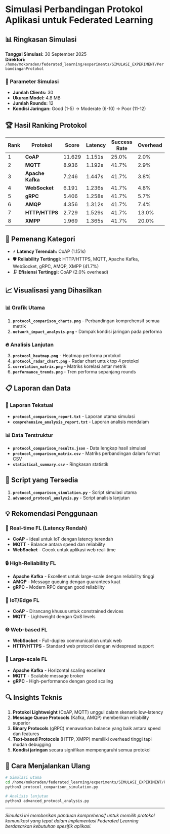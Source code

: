 # Simulasi Perbandingan Protokol Aplikasi untuk Federated Learning

## 📊 Ringkasan Simulasi

**Tanggal Simulasi:** 30 September 2025  
**Direktori:** `/home/mokoraden/federated_learning/experiments/SIMULASI_EXPERIMENT/PerbandinganProtokol`

### 🎯 Parameter Simulasi
- **Jumlah Clients:** 30
- **Ukuran Model:** 4.8 MB
- **Jumlah Rounds:** 12
- **Kondisi Jaringan:** Good (1-5) → Moderate (6-10) → Poor (11-12)

## 🏆 Hasil Ranking Protokol

| Rank | Protokol | Score | Latency | Success Rate | Overhead |
|------|----------|-------|---------|--------------|----------|
| 1 | **CoAP** | 11.629 | 1.151s | 25.0% | 2.0% |
| 2 | **MQTT** | 8.936 | 1.192s | 41.7% | 2.9% |
| 3 | **Apache Kafka** | 7.246 | 1.447s | 41.7% | 3.8% |
| 4 | **WebSocket** | 6.191 | 1.236s | 41.7% | 4.8% |
| 5 | **gRPC** | 5.406 | 1.258s | 41.7% | 5.7% |
| 6 | **AMQP** | 4.356 | 1.312s | 41.7% | 7.4% |
| 7 | **HTTP/HTTPS** | 2.729 | 1.529s | 41.7% | 13.0% |
| 8 | **XMPP** | 1.969 | 1.365s | 41.7% | 20.0% |

## 🎯 Pemenang Kategori

- ⚡ **Latency Terendah:** CoAP (1.151s)
- 🛡️ **Reliability Tertinggi:** HTTP/HTTPS, MQTT, Apache Kafka, WebSocket, gRPC, AMQP, XMPP (41.7%)
- 🗜️ **Efisiensi Tertinggi:** CoAP (2.0% overhead)

## 📈 Visualisasi yang Dihasilkan

### 📊 Grafik Utama
1. **`protocol_comparison_charts.png`** - Perbandingan komprehensif semua metrik
2. **`network_impact_analysis.png`** - Dampak kondisi jaringan pada performa

### 🔥 Analisis Lanjutan
3. **`protocol_heatmap.png`** - Heatmap performa protokol
4. **`protocol_radar_chart.png`** - Radar chart untuk top 4 protokol
5. **`correlation_matrix.png`** - Matriks korelasi antar metrik
6. **`performance_trends.png`** - Tren performa sepanjang rounds

## 📋 Laporan dan Data

### 📄 Laporan Tekstual
- **`protocol_comparison_report.txt`** - Laporan utama simulasi
- **`comprehensive_analysis_report.txt`** - Laporan analisis mendalam

### 📊 Data Terstruktur
- **`protocol_comparison_results.json`** - Data lengkap hasil simulasi
- **`protocol_comparison_matrix.csv`** - Matriks perbandingan dalam format CSV
- **`statistical_summary.csv`** - Ringkasan statistik

## 🔬 Script yang Tersedia

1. **`protocol_comparison_simulation.py`** - Script simulasi utama
2. **`advanced_protocol_analysis.py`** - Script analisis lanjutan

## 💡 Rekomendasi Penggunaan

### 🏃 Real-time FL (Latency Rendah)
- **CoAP** - Ideal untuk IoT dengan latency terendah
- **MQTT** - Balance antara speed dan reliability
- **WebSocket** - Cocok untuk aplikasi web real-time

### 🔒 High-Reliability FL
- **Apache Kafka** - Excellent untuk large-scale dengan reliability tinggi
- **AMQP** - Message queuing dengan guarantees kuat
- **gRPC** - Modern RPC dengan good reliability

### 📱 IoT/Edge FL
- **CoAP** - Dirancang khusus untuk constrained devices
- **MQTT** - Lightweight dengan QoS levels

### 🌐 Web-based FL
- **WebSocket** - Full-duplex communication untuk web
- **HTTP/HTTPS** - Standard web protocol dengan widespread support

### 📡 Large-scale FL  
- **Apache Kafka** - Horizontal scaling excellent
- **MQTT** - Scalable message broker
- **gRPC** - High-performance dengan good scaling

## 🔍 Insights Teknis

1. **Protokol Lightweight** (CoAP, MQTT) unggul dalam skenario low-latency
2. **Message Queue Protocols** (Kafka, AMQP) memberikan reliability superior
3. **Binary Protocols** (gRPC) menawarkan balance yang baik antara speed dan features
4. **Text-based Protocols** (HTTP, XMPP) memiliki overhead tinggi tapi mudah debugging
5. **Kondisi jaringan** secara signifikan mempengaruhi semua protokol

## 🚀 Cara Menjalankan Ulang

```bash
# Simulasi utama
cd /home/mokoraden/federated_learning/experiments/SIMULASI_EXPERIMENT/PerbandinganProtokol
python3 protocol_comparison_simulation.py

# Analisis lanjutan
python3 advanced_protocol_analysis.py
```

---
*Simulasi ini memberikan panduan komprehensif untuk memilih protokol komunikasi yang tepat dalam implementasi Federated Learning berdasarkan kebutuhan spesifik aplikasi.*